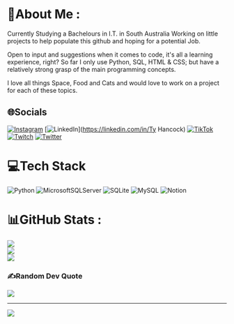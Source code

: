 # 💫About Me :
Currently Studying a Bachelours in I.T. in South Australia
Working on little projects to help populate this github and hoping for a potential Job.

Open to input and suggestions when it comes to code, it's all a learning experience, right?
So far I only use Python, SQL, HTML & CSS; but have a relatively strong grasp of the main programming concepts.

I love all things Space, Food and Cats and would love to work on a project for each of these topics.


## 🌐Socials
[![Instagram](https://img.shields.io/badge/Instagram-%23E4405F.svg?logo=Instagram&logoColor=white)](https://instagram.com/thecohenthecat) [![LinkedIn](https://img.shields.io/badge/LinkedIn-%230077B5.svg?logo=linkedin&logoColor=white)](https://linkedin.com/in/Ty  Hancock) [![TikTok](https://img.shields.io/badge/TikTok-%23000000.svg?logo=TikTok&logoColor=white)](https://tiktok.com/@whatsthenamedude) [![Twitch](https://img.shields.io/badge/Twitch-%239146FF.svg?logo=Twitch&logoColor=white)](https://twitch.tv/cohenthecat) [![Twitter](https://img.shields.io/badge/Twitter-%231DA1F2.svg?logo=Twitter&logoColor=white)](https://twitter.com/cohenthecat0) 

# 💻Tech Stack
![Python](https://img.shields.io/badge/python-3670A0?style=for-the-badge&logo=python&logoColor=ffdd54) ![MicrosoftSQLServer](https://img.shields.io/badge/Microsoft%20SQL%20Sever-CC2927?style=for-the-badge&logo=microsoft%20sql%20server&logoColor=white) ![SQLite](https://img.shields.io/badge/sqlite-%2307405e.svg?style=for-the-badge&logo=sqlite&logoColor=white) ![MySQL](https://img.shields.io/badge/mysql-%2300f.svg?style=for-the-badge&logo=mysql&logoColor=white) ![Notion](https://img.shields.io/badge/Notion-%23000000.svg?style=for-the-badge&logo=notion&logoColor=white)
# 📊GitHub Stats :
![](https://github-readme-stats.vercel.app/api?username=CohenTheCat&theme=onedark&hide_border=true&include_all_commits=false&count_private=false)<br/>
![](https://github-readme-streak-stats.herokuapp.com/?user=CohenTheCat&theme=onedark&hide_border=true)<br/>
![](https://github-readme-stats.vercel.app/api/top-langs/?username=CohenTheCat&theme=onedark&hide_border=true&include_all_commits=false&count_private=false&layout=compact)

### ✍️Random Dev Quote
![](https://quotes-github-readme.vercel.app/api?type=horizontal&theme=dark)

---
[![](https://visitcount.itsvg.in/api?id=CohenTheCat&icon=0&color=0)](https://visitcount.itsvg.in)
